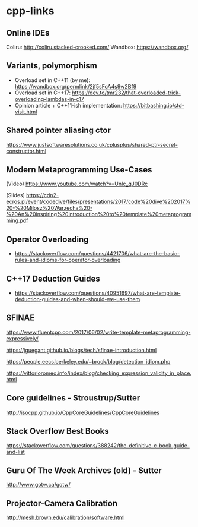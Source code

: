 # cpp-links

## Online IDEs
Coliru: http://coliru.stacked-crooked.com/
Wandbox: https://wandbox.org/


## Variants, polymorphism
* Overload set in C++11 (by me): https://wandbox.org/permlink/2jf5sFoA4s9w2Bf9
* Overload set in C++17: https://dev.to/tmr232/that-overloaded-trick-overloading-lambdas-in-c17
* Opinion article + C++11-ish implementation: https://bitbashing.io/std-visit.html

## Shared pointer aliasing ctor
https://www.justsoftwaresolutions.co.uk/cplusplus/shared-ptr-secret-constructor.html

## Modern Metaprogramming Use-Cases 

(Video)
https://www.youtube.com/watch?v=UnIc_qJ0DRc

(Slides)
https://cdn2-ecros.pl/event/codedive/files/presentations/2017/code%20dive%202017%20-%20Milosz%20Warzecha%20-%20An%20inspiring%20introduction%20to%20template%20metaprogramming.pdf


## Operator Overloading
* https://stackoverflow.com/questions/4421706/what-are-the-basic-rules-and-idioms-for-operator-overloading

## C++17 Deduction Guides
* https://stackoverflow.com/questions/40951697/what-are-template-deduction-guides-and-when-should-we-use-them


## SFINAE
https://www.fluentcpp.com/2017/06/02/write-template-metaprogramming-expressively/

https://jguegant.github.io/blogs/tech/sfinae-introduction.html

https://people.eecs.berkeley.edu/~brock/blog/detection_idiom.php

https://vittorioromeo.info/index/blog/checking_expression_validity_in_place.html



## Core guidelines - Stroustrup/Sutter
http://isocpp.github.io/CppCoreGuidelines/CppCoreGuidelines

## Stack Overflow Best Books
https://stackoverflow.com/questions/388242/the-definitive-c-book-guide-and-list

## Guru Of The Week Archives (old) - Sutter
http://www.gotw.ca/gotw/



## Projector-Camera Calibration
http://mesh.brown.edu/calibration/software.html
